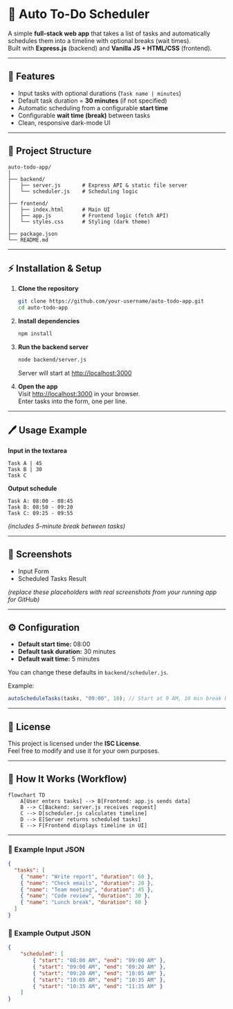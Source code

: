  
# 📝 Auto To-Do Scheduler

A simple **full-stack web app** that takes a list of tasks and automatically schedules them into a timeline with optional breaks (wait times).  
Built with **Express.js** (backend) and **Vanilla JS + HTML/CSS** (frontend).

---

## 🚀 Features
- Input tasks with optional durations (`Task name | minutes`)
- Default task duration = **30 minutes** (if not specified)
- Automatic scheduling from a configurable **start time**
- Configurable **wait time (break)** between tasks
- Clean, responsive dark-mode UI

---

## 📂 Project Structure
```
auto-todo-app/
│
├── backend/
│   ├── server.js       # Express API & static file server
│   └── scheduler.js    # Scheduling logic
│
├── frontend/
│   ├── index.html      # Main UI
│   ├── app.js          # Frontend logic (fetch API)
│   └── styles.css      # Styling (dark theme)
│
├── package.json
└── README.md
```

---

## ⚡ Installation & Setup

1. **Clone the repository**
   ```bash
   git clone https://github.com/your-username/auto-todo-app.git
   cd auto-todo-app
   ```

2. **Install dependencies**
   ```bash
   npm install
   ```

3. **Run the backend server**
   ```bash
   node backend/server.js
   ```
   Server will start at [http://localhost:3000](http://localhost:3000)

4. **Open the app**  
   Visit [http://localhost:3000](http://localhost:3000) in your browser.  
   Enter tasks into the form, one per line.  

---

## 🖊️ Usage Example

**Input in the textarea**
```
Task A | 45
Task B | 30
Task C
```

**Output schedule**
```
Task A: 08:00 - 08:45
Task B: 08:50 - 09:20
Task C: 09:25 - 09:55
```
*(includes 5-minute break between tasks)*

---

## 🎨 Screenshots
- Input Form  
- Scheduled Tasks Result  

*(replace these placeholders with real screenshots from your running app for GitHub)*

---

## ⚙️ Configuration

- **Default start time:** 08:00  
- **Default task duration:** 30 minutes  
- **Default wait time:** 5 minutes  

You can change these defaults in `backend/scheduler.js`.  

Example:
```js
autoScheduleTasks(tasks, "09:00", 10); // Start at 9 AM, 10 min break between tasks
```

---

## 📜 License
This project is licensed under the **ISC License**.  
Feel free to modify and use it for your own purposes.

---

## 🔄 How It Works (Workflow)

```mermaid
flowchart TD
    A[User enters tasks] --> B[Frontend: app.js sends data]
    B --> C[Backend: server.js receives request]
    C --> D[scheduler.js calculates timeline]
    D --> E[Server returns scheduled tasks]
    E --> F[Frontend displays timeline in UI]
```

---

### 📌 Example Input JSON
```json
{
  "tasks": [
    { "name": "Write report", "duration": 60 },
    { "name": "Check emails", "duration": 20 },
    { "name": "Team meeting", "duration": 45 },
    { "name": "Code review", "duration": 30 },
    { "name": "Lunch break", "duration": 60 }
  ]
}
```

### 📌 Example Output JSON
```json
{
    "scheduled": [
        { "start": "08:00 AM", "end": "09:00 AM" },
        { "start": "09:00 AM", "end": "09:20 AM" },
        { "start": "09:20 AM", "end": "10:05 AM" },
        { "start": "10:05 AM", "end": "10:35 AM" },
        { "start": "10:35 AM", "end": "11:35 AM" }
    ]
}
```
